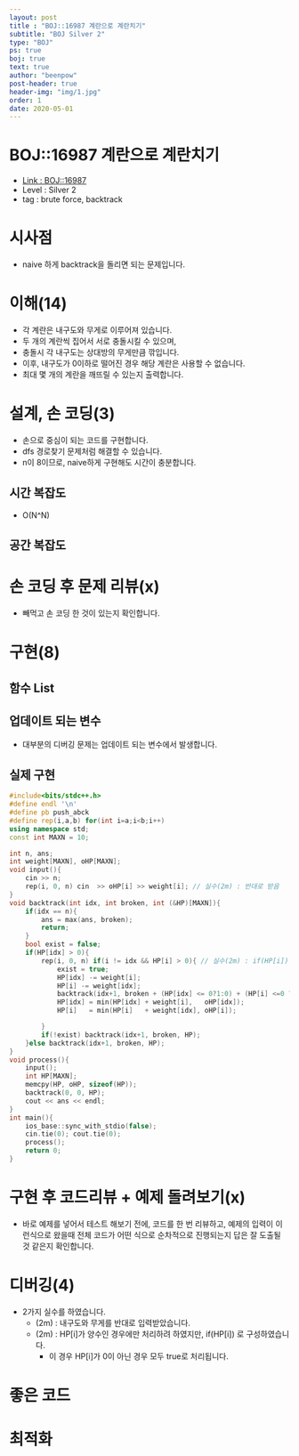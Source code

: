 ```yaml
---
layout: post
title : "BOJ::16987 계란으로 계란치기"
subtitle: "BOJ Silver 2"
type: "BOJ"
ps: true
boj: true
text: true
author: "beenpow"
post-header: true
header-img: "img/1.jpg"
order: 1
date: 2020-05-01
---
```

# BOJ::16987 계란으로 계란치기
- [Link : BOJ::16987](https://www.acmicpc.net/problem/16987)
- Level : Silver 2
- tag : brute force, backtrack

# 시사점
- naive 하게 backtrack을 돌리면 되는 문제입니다.

# 이해(14)
- 각 계란은 내구도와 무게로 이루어져 있습니다.
- 두 개의 계란씩 집어서 서로 충돌시킬 수 있으며,
- 충돌시 각 내구도는 상대방의 무게만큼 깎입니다.
- 이후, 내구도가 0이하로 떨어진 경우 해당 계란은 사용할 수 없습니다.
- 최대 몇 개의 계란을 깨뜨릴 수 있는지 출력합니다.

# 설계, 손 코딩(3)
- 손으로 중심이 되는 코드를 구현합니다.
- dfs 경로찾기 문제처럼 해결할 수 있습니다.
- n이 8이므로, naive하게 구현해도 시간이 충분합니다.

## 시간 복잡도
- O(N^N) 

## 공간 복잡도

# 손 코딩 후 문제 리뷰(x)
- 빼먹고 손 코딩 한 것이 있는지 확인합니다.

# 구현(8)

## 함수 List 

## 업데이트 되는 변수
- 대부분의 디버깅 문제는 업데이트 되는 변수에서 발생합니다.

## 실제 구현 

```cpp
#include<bits/stdc++.h>
#define endl '\n'
#define pb push_abck
#define rep(i,a,b) for(int i=a;i<b;i++)
using namespace std;
const int MAXN = 10;

int n, ans;
int weight[MAXN], oHP[MAXN];
void input(){
    cin >> n;
    rep(i, 0, n) cin  >> oHP[i] >> weight[i]; // 실수(2m) : 반대로 받음
}
void backtrack(int idx, int broken, int (&HP)[MAXN]){
    if(idx == n){
        ans = max(ans, broken);
        return;
    }
    bool exist = false;
    if(HP[idx] > 0){
        rep(i, 0, n) if(i != idx && HP[i] > 0){ // 실수(2m) : if(HP[i]) 는 음수, 양수 모두인 경우에 true가 된다.
            exist = true;
            HP[idx] -= weight[i];
            HP[i] -= weight[idx];
            backtrack(idx+1, broken + (HP[idx] <= 0?1:0) + (HP[i] <=0 ?1:0), HP);
            HP[idx] = min(HP[idx] + weight[i],   oHP[idx]);
            HP[i]   = min(HP[i]   + weight[idx], oHP[i]);

        }
        if(!exist) backtrack(idx+1, broken, HP);
    }else backtrack(idx+1, broken, HP);
}
void process(){
    input();
    int HP[MAXN];
    memcpy(HP, oHP, sizeof(HP));
    backtrack(0, 0, HP);
    cout << ans << endl;
}
int main(){
    ios_base::sync_with_stdio(false);
    cin.tie(0); cout.tie(0);
    process();
    return 0;
}
```

# 구현 후 코드리뷰 + 예제 돌려보기(x)
- 바로 예제를 넣어서 테스트 해보기 전에, 코드를 한 번 리뷰하고, 예제의 입력이 이런식으로 왔을때
  전체 코드가 어떤 식으로 순차적으로 진행되는지 답은 잘 도출될 것 같은지 확인합니다.

# 디버깅(4)
- 2가지 실수를 하였습니다.
  - (2m) : 내구도와 무게를 반대로 입력받았습니다.
  - (2m) : HP[i]가 양수인 경우에만 처리하려 하였지만, if(HP[i]) 로 구성하였습니다.
    - 이 경우 HP[i]가 0이 아닌 경우 모두 true로 처리됩니다.

# 좋은 코드

# 최적화

